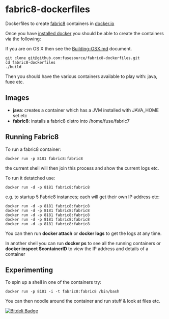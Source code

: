 fabric8-dockerfiles
===================

Dockerfiles to create [fabric8](http://fabric8.io/) containers in [docker.io](http://docker.io/)

Once you have [installed docker](https://www.docker.io/gettingstarted/#h_installation) you should be able to create the containers via the following:

If you are on OS X then see the [Building-OSX.md](https://github.com/jboss-fuse/fuse-dockerfiles/blob/master/Building-OSX.md#using-docker-on-os-x) document.

    git clone git@github.com:fusesource/fabric8-dockerfiles.git
    cd fabric8-dockerfiles
    ./build

Then you should have the various containers available to play with: java, fuee etc.


Images
------

* **java**: creates a container which has a JVM installed with JAVA_HOME set etc
* **fabric8**: installs a fabric8 distro into /home/fuse/fabric7
    
    
Running Fabric8
---------------

To run a fabric8 container:

    docker run -p 8181 fabric8:fabric8

the current shell will then join this process and show the current logs etc.

To run it detatched use:

    docker run -d -p 8181 fabric8:fabric8

e.g. to startup 5 Fabric8 instances; each will get their own IP address etc:

    docker run -d -p 8181 fabric8:fabric8
    docker run -d -p 8181 fabric8:fabric8
    docker run -d -p 8181 fabric8:fabric8
    docker run -d -p 8181 fabric8:fabric8
    docker run -d -p 8181 fabric8:fabric8
    
You can then run **docker attach** or **docker logs** to get the logs at any time.

In another shell you can run **docker ps** to see all the running containers or **docker inspect $containerID** to view the IP address and details of a container
    
    
Experimenting
-------------

To spin up a shell in one of the containers try:

    docker run -p 8181 -i -t fabric8:fabric8 /bin/bash

You can then noodle around the container and run stuff & look at files etc.



[![Bitdeli Badge](https://d2weczhvl823v0.cloudfront.net/fabric8io/fabric8-dockerfiles/trend.png)](https://bitdeli.com/free "Bitdeli Badge")

